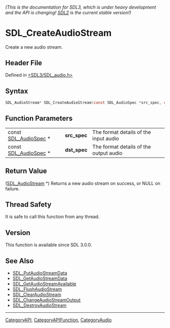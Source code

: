###### (This is the documentation for SDL3, which is under heavy development and the API is changing! [SDL2](https://wiki.libsdl.org/SDL2/) is the current stable version!)
# SDL_CreateAudioStream

Create a new audio stream.

## Header File

Defined in [<SDL3/SDL_audio.h>](https://github.com/libsdl-org/SDL/blob/main/include/SDL3/SDL_audio.h)

## Syntax

```c
SDL_AudioStream* SDL_CreateAudioStream(const SDL_AudioSpec *src_spec, const SDL_AudioSpec *dst_spec);
```

## Function Parameters

|                                        |              |                                        |
| -------------------------------------- | ------------ | -------------------------------------- |
| const [SDL_AudioSpec](SDL_AudioSpec) * | **src_spec** | The format details of the input audio  |
| const [SDL_AudioSpec](SDL_AudioSpec) * | **dst_spec** | The format details of the output audio |

## Return Value

([SDL_AudioStream](SDL_AudioStream) *) Returns a new audio stream on
success, or NULL on failure.

## Thread Safety

It is safe to call this function from any thread.

## Version

This function is available since SDL 3.0.0.

## See Also

- [SDL_PutAudioStreamData](SDL_PutAudioStreamData)
- [SDL_GetAudioStreamData](SDL_GetAudioStreamData)
- [SDL_GetAudioStreamAvailable](SDL_GetAudioStreamAvailable)
- [SDL_FlushAudioStream](SDL_FlushAudioStream)
- [SDL_ClearAudioStream](SDL_ClearAudioStream)
- [SDL_ChangeAudioStreamOutput](SDL_ChangeAudioStreamOutput)
- [SDL_DestroyAudioStream](SDL_DestroyAudioStream)

----
[CategoryAPI](CategoryAPI), [CategoryAPIFunction](CategoryAPIFunction), [CategoryAudio](CategoryAudio)

